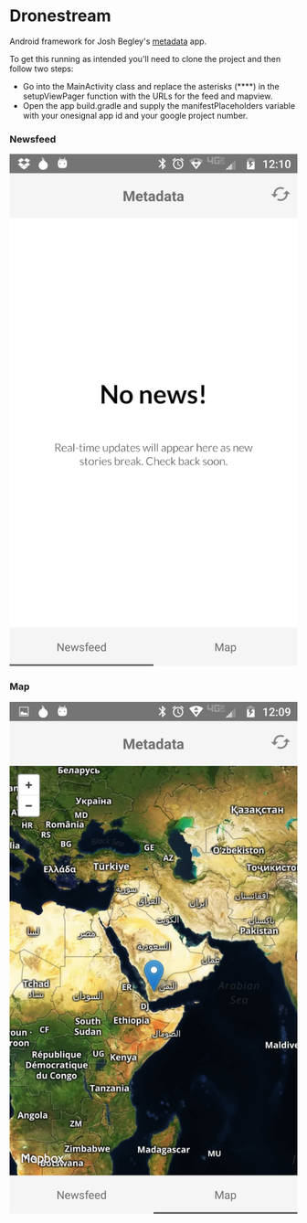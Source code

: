 # Dronestream

Android framework for Josh Begley's [metadata](http://metadata.joshbegley.com/) app.

To get this running as intended you'll need to clone the project and then follow two steps: 
-	Go into the MainActivity class and replace the asterisks (****) in the setupViewPager function with the URLs for the feed and mapview.
-	Open the app build.gradle and supply the manifestPlaceholders variable with your onesignal app id and your google project number.


### Newsfeed

![Newsfeed Screenshot](/newsfeedScreenshot.png?raw=true "Newsfeed screenshot")

### Map

![Newsfeed Screenshot](/mapScreenshot.png?raw=true "Map screenshot")

